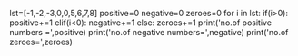 lst=[-1,-2,-3,0,0,5,6,7,8]
positive=0
negative=0
zeroes=0
for i in lst:
    if(i>0):
        positive+=1
    elif(i<0):
        negative+=1
    else:
        zeroes+=1
print('no.of positive numbers =',positive)
print('no.of negative numbers=',negative)
print('no.of zeroes=',zeroes)
